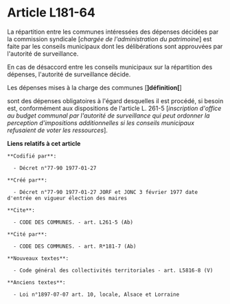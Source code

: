 # Article L181-64

La répartition entre les communes intéressées des dépenses décidées par la commission syndicale [*chargée de l'administration
du patrimoine*] est faite par les conseils municipaux dont les délibérations sont approuvées par l'autorité de surveillance. 

En cas de désaccord entre les conseils municipaux sur la répartition des dépenses, l'autorité de surveillance décide. 

Les dépenses mises à la charge des communes [**]définition[**]

sont des dépenses obligatoires à l'égard desquelles il est procédé, si besoin est, conformément aux dispositions de l'article
L. 261-5 [*inscription d'office au budget communal par l'autorité de surveillance qui peut ordonner la perception
d'impositions additionnelles si les conseils municipaux refusaient de voter les ressources*].

**Liens relatifs à cet article**

	**Codifié par**:

	  - Décret n°77-90 1977-01-27

	**Créé par**:

	  - Décret n°77-90 1977-01-27 JORF et JONC 3 février 1977 date d'entrée en vigueur élection des maires

	**Cite**:

	  - CODE DES COMMUNES. - art. L261-5 (Ab)

	**Cité par**:

	  - CODE DES COMMUNES. - art. R*181-7 (Ab)

	**Nouveaux textes**:

	  - Code général des collectivités territoriales - art. L5816-8 (V)

	**Anciens textes**:

	  - Loi n°1897-07-07 art. 10, locale, Alsace et Lorraine
